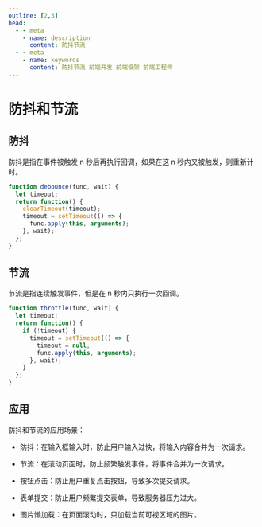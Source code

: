 ```yaml
---
outline: [2,3]
head:
  - - meta
    - name: description
      content: 防抖节流
  - - meta
    - name: keywords
      content: 防抖节流 前端开发 前端框架 前端工程师
---
```



# 防抖和节流

## 防抖

防抖是指在事件被触发 n 秒后再执行回调，如果在这 n 秒内又被触发，则重新计时。

```javascript
function debounce(func, wait) {
  let timeout;
  return function() {
    clearTimeout(timeout);
    timeout = setTimeout(() => {
      func.apply(this, arguments);
    }, wait);
  };
}
```

## 节流

节流是指连续触发事件，但是在 n 秒内只执行一次回调。

```javascript
function throttle(func, wait) {
  let timeout;
  return function() {
    if (!timeout) {
      timeout = setTimeout(() => {
        timeout = null;
        func.apply(this, arguments);
      }, wait);
    }
  };
}
```

## 应用

防抖和节流的应用场景：

- 防抖：在输入框输入时，防止用户输入过快，将输入内容合并为一次请求。
- 节流：在滚动页面时，防止频繁触发事件，将事件合并为一次请求。
  
- 按钮点击：防止用户重复点击按钮，导致多次提交请求。
- 表单提交：防止用户频繁提交表单，导致服务器压力过大。
- 图片懒加载：在页面滚动时，只加载当前可视区域的图片。